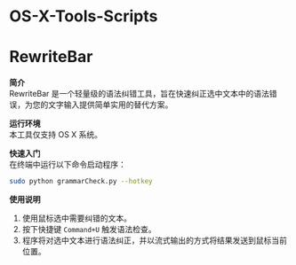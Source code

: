 # OS-X-Tools-Scripts


# RewriteBar

**简介**  
RewriteBar 是一个轻量级的语法纠错工具，旨在快速纠正选中文本中的语法错误，为您的文字输入提供简单实用的替代方案。

**运行环境**  
本工具仅支持 OS X 系统。

**快速入门**  
在终端中运行以下命令启动程序：

```bash
sudo python grammarCheck.py --hotkey
```

**使用说明**  
1. 使用鼠标选中需要纠错的文本。  
2. 按下快捷键 `Command+U` 触发语法检查。  
3. 程序将对选中文本进行语法纠正，并以流式输出的方式将结果发送到鼠标当前位置。

